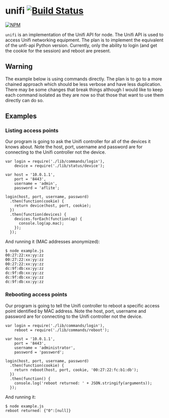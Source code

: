 # unifi [![Build Status](https://travis-ci.org/cymen/unifi.png?branch=master)](https://travis-ci.org/cymen/unifi)

[![NPM](https://nodei.co/npm/unifi.png?downloads=true&stars=true)](https://npmjs.org/package/unifi)

`unifi` is an implementation of the Unifi API for node. The Unifi API is used to access Unifi networking equipment. The plan is to implement the equivalent of the unfi-api Python version. Currently, only the ability to login (and get the cookie for the session) and reboot are present.

## Warning

The example below is using commands directly. The plan is to go to a more chained approach which should be less verbose and have less duplication. There may be some changes that break things although I would like to keep each command isolated as they are now so that those that want to use them directly can do so.

## Examples

### Listing access points

Our program is going to ask the Unifi controller for all of the devices it knows about. Note the host, port, username and password are for connecting to the Unifi controller not the device.

    var login = require('./lib/commands/login'),
        device = require('./lib/status/device');

    var host = '10.0.1.1',
        port = '8443',
        username = 'admin',
        password = 'aflite';

    login(host, port, username, password)
      .then(function(cookie) {
        return device(host, port, cookie);
      })
      .then(function(devices) {
        devices.forEach(function(ap) {
          console.log(ap.mac);
        });
      });

And running it (MAC addresses anonymized):

    $ node example.js
    00:27:22:xx:yy:zz
    00:27:22:xx:yy:zz
    00:27:22:xx:yy:zz
    dc:9f:db:xx:yy:zz
    dc:9f:db:xx:yy:zz
    dc:9f:db:xx:yy:zz
    dc:9f:db:xx:yy:zz

### Rebooting access points

Our program is going to tell the Unifi controller to reboot a specific access point identified by MAC address. Note the host, port, username and password are for connecting to the Unifi controller not the device.

    var login = require('./lib/commands/login'),
        reboot = require('./lib/commands/reboot');

    var host = '10.0.1.1',
        port = '8443',
        username = 'administrator',
        password = 'password';

    login(host, port, username, password)
      .then(function(cookie) {
        return reboot(host, port, cookie, '00:27:22:fc:b1:db');
      })
      .then(function() {
        console.log('reboot returned: ' + JSON.stringify(arguments));
      });

And running it:

    $ node example.js
    reboot returned: {"0":[null]}
